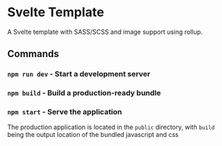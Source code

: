 # Svelte Template
A Svelte template with SASS/SCSS and image support using rollup.

## Commands
### ```npm run dev``` - Start a development server
### ```npm build``` - Build a production-ready bundle
### ```npm start``` - Serve the application

The production application is located in the ```public``` directory, with ```build``` being the output location of the bundled javascript and css
